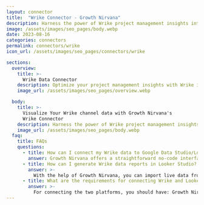 ```yaml
---
layout: connector
title:  "Wrike Connector - Growth Nirvana"
description: Harness the power of Wrike project management insights integrated into Looker Studio for strategic project planning decisions.
image: /assets/images/seo_pages/body.webp
date: 2023-08-16
categories: connectors
permalink: connectors/wrike
icon_url: /assets/images/seo_pages/connectors/wrike

sections:
  overview:
    title: >-
      Wrike Data Connector
    description: Optimize your project management insights with Wrike integration. Seamlessly merge project data from Wrike with Looker Studio's analytical capabilities, unlocking insights that drive project strategies, team performance analysis, and operational excellence.
    image_url: /assets/images/seo_pages/overview.webp

  body:
    title: >-
      Visualize Your Wrike channel data with Growth Nirvana's
      Wrike Connector
    description: Harness the power of Wrike project management insights integrated into Looker Studio for strategic project planning decisions.
    image_url: /assets/images/seo_pages/body.webp
  faq:
    title: FAQs
    questions:
      - title: How can I connect my Wrike data to Google Data Studio/Looker Studio?
        answer: Growth Nirvana offers a straightforward no-code interface to connect to Wrike data sources.
      - title: How can I generate Wrike data reports in Looker Studio?
        answer: >-
          With the help of Growth Nirvana, you can import live data from Wrike into Looker Studio. These data can be viewed in charts, tables, and dashboards to generate branded reports that can be shared instantly.
      - title: What are the requirements for connecting Wrike and Looker Studio?
        answer: >-
          For connecting the two platforms, you should have: Growth Nirvana Account and Wrike Ads Account
---
```

